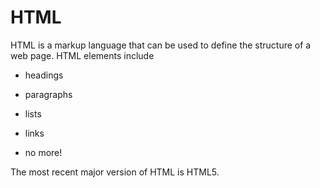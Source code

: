 # HTML







HTML is a markup language that can be used to define the structure of a web page. HTML elements include







* headings



* paragraphs



* lists



* links



* no more!







The most recent major version of HTML is HTML5.